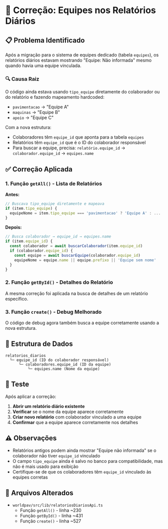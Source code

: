 # 🔧 Correção: Equipes nos Relatórios Diários

## 📋 Problema Identificado

Após a migração para o sistema de equipes dedicado (tabela `equipes`), os relatórios diários estavam mostrando "Equipe: Não informada" mesmo quando havia uma equipe vinculada.

### 🔍 Causa Raiz

O código ainda estava usando `tipo_equipe` diretamente do colaborador ou do relatório e fazendo mapeamento hardcoded:
- `pavimentacao` → "Equipe A"
- `maquinas` → "Equipe B"  
- `apoio` → "Equipe C"

Com a nova estrutura:
- Colaboradores têm `equipe_id` que aponta para a tabela `equipes`
- Relatórios têm `equipe_id` que é o ID do colaborador responsável
- Para buscar a equipe, precisa: `relatório.equipe_id` → `colaborador.equipe_id` → `equipes.name`

## ✅ Correção Aplicada

### 1. Função `getAll()` - Lista de Relatórios

**Antes:**
```typescript
// Buscava tipo_equipe diretamente e mapeava
if (item.tipo_equipe) {
  equipeNome = item.tipo_equipe === 'pavimentacao' ? 'Equipe A' : ...
}
```

**Depois:**
```typescript
// Busca colaborador → equipe_id → equipes.name
if (item.equipe_id) {
  const colaborador = await buscarColaborador(item.equipe_id)
  if (colaborador.equipe_id) {
    const equipe = await buscarEquipe(colaborador.equipe_id)
    equipeNome = equipe.name || equipe.prefixo || 'Equipe sem nome'
  }
}
```

### 2. Função `getById()` - Detalhes do Relatório

A mesma correção foi aplicada na busca de detalhes de um relatório específico.

### 3. Função `create()` - Debug Melhorado

O código de debug agora também busca a equipe corretamente usando a nova estrutura.

## 📝 Estrutura de Dados

```
relatorios_diarios
  └─ equipe_id (ID do colaborador responsável)
      └─ colaboradores.equipe_id (ID da equipe)
          └─ equipes.name (Nome da equipe)
```

## 🧪 Teste

Após aplicar a correção:

1. **Abrir um relatório diário existente**
2. **Verificar** se o nome da equipe aparece corretamente
3. **Criar novo relatório** com colaborador vinculado a uma equipe
4. **Confirmar** que a equipe aparece corretamente nos detalhes

## ⚠️ Observações

- Relatórios antigos podem ainda mostrar "Equipe não informada" se o colaborador não tiver `equipe_id` vinculado
- O campo `tipo_equipe` ainda é salvo no banco para compatibilidade, mas não é mais usado para exibição
- Certifique-se de que os colaboradores têm `equipe_id` vinculado às equipes corretas

## 📂 Arquivos Alterados

- `worldpav/src/lib/relatoriosDiariosApi.ts`
  - Função `getAll()` - linha ~230
  - Função `getById()` - linha ~431
  - Função `create()` - linha ~527



